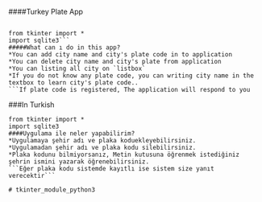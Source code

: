 ####Turkey Plate App
```Using tkinter module and database

from tkinter import *
import sqlite3```
#####What can ı do in this app?
*You can add city name and city's plate code in to application
*You can delete city name and city's plate from application
*You can listing all city on `listbox`
*If you do not know any plate code, you can writing city name in the textbox to learn city's plate code..
```If plate code is registered, The application will respond to you
```
###In Turkish
```Uygulamada tkinter modülü ve veritabanı kullanılmıştır.
from tkinter import *
import sqlite3
####Uygulama ile neler yapabilirim?
*Uygulamaya şehir adı ve plaka koduekleyebilirsiniz.
*Uygulamadan şehir adı ve plaka kodu silebilirsiniz.
*Plaka kodunu bilmiyorsanız, Metin kutusuna öğrenmek istediğiniz şehrin ismini yazarak öğrenebilirsiniz.
```Eğer plaka kodu sistemde kayıtlı ise sistem size yanıt verecektir```

# tkinter_module_python3
